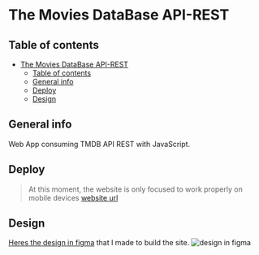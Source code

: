 # The Movies DataBase API-REST

## Table of contents

- [The Movies DataBase API-REST](#the-movies-database-api-rest)
  - [Table of contents](#table-of-contents)
  - [General info](#general-info)
  - [Deploy](#deploy)
  - [Design](#design)

## General info

Web App consuming TMDB API REST with JavaScript.

## Deploy

> At this moment, the website is only focused to work properly on mobile devices
> [website url](https://angelostd.github.io/tmdb-api-rest-js/)

## Design

[Heres the design in figma](https://www.figma.com/file/WCmRvdGa1EcukxLQt9vXrG/TMDB-Web-App?node-id=0%3A1) that I made to build the site.
![design in figma](https://pbs.twimg.com/media/Fa2iHZ5WAAAGFyT?format=jpg&name=large)
